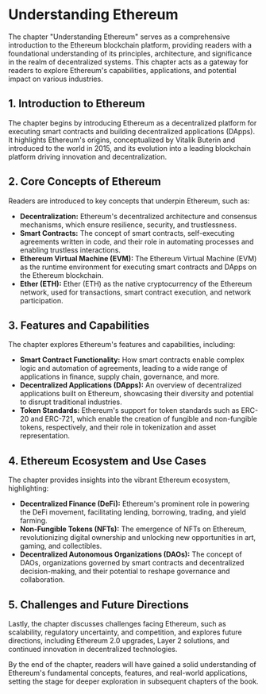# Understanding Ethereum
The chapter "Understanding Ethereum" serves as a comprehensive introduction to the Ethereum blockchain platform, providing readers with a foundational understanding of its principles, architecture, and significance in the realm of decentralized systems. This chapter acts as a gateway for readers to explore Ethereum's capabilities, applications, and potential impact on various industries.

## 1. Introduction to Ethereum
The chapter begins by introducing Ethereum as a decentralized platform for executing smart contracts and building decentralized applications (DApps). It highlights Ethereum's origins, conceptualized by Vitalik Buterin and introduced to the world in 2015, and its evolution into a leading blockchain platform driving innovation and decentralization.

## 2. Core Concepts of Ethereum
Readers are introduced to key concepts that underpin Ethereum, such as:

- **Decentralization:** Ethereum's decentralized architecture and consensus mechanisms, which ensure resilience, security, and trustlessness.
- **Smart Contracts:** The concept of smart contracts, self-executing agreements written in code, and their role in automating processes and enabling trustless interactions.
- **Ethereum Virtual Machine (EVM):** The Ethereum Virtual Machine (EVM) as the runtime environment for executing smart contracts and DApps on the Ethereum blockchain.
- **Ether (ETH):** Ether (ETH) as the native cryptocurrency of the Ethereum network, used for transactions, smart contract execution, and network participation.

## 3. Features and Capabilities
The chapter explores Ethereum's features and capabilities, including:

- **Smart Contract Functionality:** How smart contracts enable complex logic and automation of agreements, leading to a wide range of applications in finance, supply chain, governance, and more.
- **Decentralized Applications (DApps):** An overview of decentralized applications built on Ethereum, showcasing their diversity and potential to disrupt traditional industries.
- **Token Standards:** Ethereum's support for token standards such as ERC-20 and ERC-721, which enable the creation of fungible and non-fungible tokens, respectively, and their role in tokenization and asset representation.

## 4. Ethereum Ecosystem and Use Cases
The chapter provides insights into the vibrant Ethereum ecosystem, highlighting:

- **Decentralized Finance (DeFi):** Ethereum's prominent role in powering the DeFi movement, facilitating lending, borrowing, trading, and yield farming.
- **Non-Fungible Tokens (NFTs):** The emergence of NFTs on Ethereum, revolutionizing digital ownership and unlocking new opportunities in art, gaming, and collectibles.
- **Decentralized Autonomous Organizations (DAOs):** The concept of DAOs, organizations governed by smart contracts and decentralized decision-making, and their potential to reshape governance and collaboration.

## 5. Challenges and Future Directions
Lastly, the chapter discusses challenges facing Ethereum, such as scalability, regulatory uncertainty, and competition, and explores future directions, including Ethereum 2.0 upgrades, Layer 2 solutions, and continued innovation in decentralized technologies.

By the end of the chapter, readers will have gained a solid understanding of Ethereum's fundamental concepts, features, and real-world applications, setting the stage for deeper exploration in subsequent chapters of the book.
